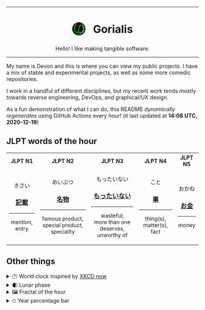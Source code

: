 ***

<h1 align="center">
<sub>
    <img src="readme/resources/avatar.png" height="36">
</sub>
&nbsp;
Gorialis
</h1>
<p align="center">
Hello! I like making tangible software.
</p>

***

My name is Devon and this is where you can view my public projects. I have a mix of stable and experimental projects, as well as some more comedic repositories.

I work in a handful of different disciplines, but my recent work tends mostly towards reverse engineering, DevOps, and graphical/UX design.

As a fun demonstration of what I can do, this README *dynamically regenerates* using GitHub Actions every hour! (it last updated at **14:08 UTC, 2020-12-19**)

<h2>JLPT words of the hour</h2>
<table>
    <tr>
        <th>JLPT N1</th>
        <th>JLPT N2</th>
        <th>JLPT N3</th>
        <th>JLPT N4</th>
        <th>JLPT N5</th>
    </tr>
    <tr>
        <td>
            <p align="center">きさい</p>
            <h3 align="center"><b><a href="https://jisho.org/search/%E8%A8%98%E8%BC%89">記載</a></b></h3>
            <hr>
            <p align="center">mention,<wbr> entry</p>
        </td>
        <td>
            <p align="center">めいぶつ</p>
            <h3 align="center"><b><a href="https://jisho.org/search/%E5%90%8D%E7%89%A9">名物</a></b></h3>
            <hr>
            <p align="center">famous product,<wbr> special product,<wbr> speciality</p>
        </td>
        <td>
            <p align="center">もったいない</p>
            <h3 align="center"><b><a href="https://jisho.org/search/%E3%82%82%E3%81%A3%E3%81%9F%E3%81%84%E3%81%AA%E3%81%84">もったいない</a></b></h3>
            <hr>
            <p align="center">wasteful;<br> more than one deserves,<wbr> unworthy of</p>
        </td>
        <td>
            <p align="center">こと</p>
            <h3 align="center"><b><a href="https://jisho.org/search/%E4%BA%8B">事</a></b></h3>
            <hr>
            <p align="center">thing(s),<wbr> matter(s),<wbr> fact</p>
        </td>
        <td>
            <p align="center">おかね</p>
            <h3 align="center"><b><a href="https://jisho.org/search/%E3%81%8A%E9%87%91">お金</a></b></h3>
            <hr>
            <p align="center">money</p>
        </td>
    </tr>
</table>

<h2>Other things</h2>
<details>
<summary>🕑  World clock inspired by <a href="https://xkcd.com/now">XKCD now</a></summary>

> <img src="generated/now.png" width="512">

</details>
<details>
<summary>🌒 Lunar phase</summary>

The moon is approximately 18.67% through its phase (Waxing Crescent).

</details>
<details>
<summary>&#x1f5bc; Fractal of the hour</summary>

> <img src="generated/fractal.png" width="512">

</details>
<details>
<summary>&#x23f2; Year percentage bar</summary>
<pre><code>2020 [███████████████████▁] 96.61%</code></pre>
</details>
